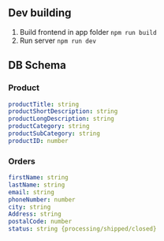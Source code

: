 ## Dev building
1. Build frontend in app folder `npm run build`
2. Run server `npm run dev`

## DB Schema
### Product
```yaml 
productTitle: string
productShortDescription: string
productLongDescription: string
productCategory: string
productSubCategory: string
productID: number
```

### Orders
```yaml
firstName: string
lastName: string
email: string
phoneNumber: number
city: string
Address: string
postalCode: number
status: string {processing/shipped/closed}